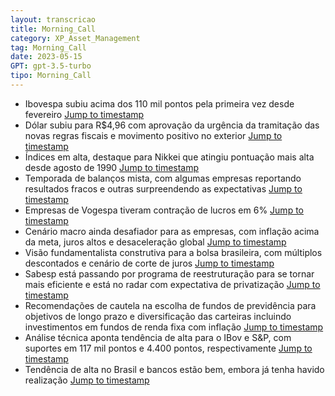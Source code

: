 ```yaml
---
layout: transcricao
title: Morning_Call
category: XP_Asset_Management
tag: Morning_Call
date: 2023-05-15
GPT: gpt-3.5-turbo
tipo: Morning_Call
---
```



<script src="https://www.youtube.com/iframe_api"></script>
<script>
let player;

function onYouTubeIframeAPIReady() {
    player = new YT.Player('youtubeVideo', {
        height: '390',
        width: '640',
        videoId: 'UonKcKQy5oE',
    });
}

function jumpToTimestamp(secs) {
    let timestamp = secs; // Set the desired timestamp in seconds
    player.seekTo(timestamp);
}
</script>
- Ibovespa subiu acima dos 110 mil pontos pela primeira vez desde fevereiro
<a href="#" onclick="jumpToTimestamp(1286)">Jump to timestamp</a>
- Dólar subiu para R$4,96 com aprovação da urgência da tramitação das novas regras fiscais e movimento positivo no exterior
<a href="#" onclick="jumpToTimestamp(86)">Jump to timestamp</a>
- Índices em alta, destaque para Nikkei que atingiu pontuação mais alta desde agosto de 1990
<a href="#" onclick="jumpToTimestamp(86)">Jump to timestamp</a>
- Temporada de balanços mista, com algumas empresas reportando resultados fracos e outras surpreendendo as expectativas
<a href="#" onclick="jumpToTimestamp(200)">Jump to timestamp</a>
- Empresas de Vogespa tiveram contração de lucros em 6%
<a href="#" onclick="jumpToTimestamp(259)">Jump to timestamp</a>
- Cenário macro ainda desafiador para as empresas, com inflação acima da meta, juros altos e desaceleração global
<a href="#" onclick="jumpToTimestamp(314)">Jump to timestamp</a>
- Visão fundamentalista construtiva para a bolsa brasileira, com múltiplos descontados e cenário de corte de juros
<a href="#" onclick="jumpToTimestamp(427)">Jump to timestamp</a>
- Sabesp está passando por programa de reestruturação para se tornar mais eficiente e está no radar com expectativa de privatização
<a href="#" onclick="jumpToTimestamp(476)">Jump to timestamp</a>
- Recomendações de cautela na escolha de fundos de previdência para objetivos de longo prazo e diversificação das carteiras incluindo investimentos em fundos de renda fixa com inflação
<a href="#" onclick="jumpToTimestamp(1106)">Jump to timestamp</a>
- Análise técnica aponta tendência de alta para o IBov e S&P, com suportes em 117 mil pontos e 4.400 pontos, respectivamente
<a href="#" onclick="jumpToTimestamp(1344)">Jump to timestamp</a>
- Tendência de alta no Brasil e bancos estão bem, embora já tenha havido realização
<a href="#" onclick="jumpToTimestamp(314)">Jump to timestamp</a>
<div id="youtubeVideo"></div>